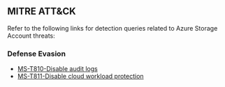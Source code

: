 ## MITRE ATT&CK
Refer to the following links for detection queries related to Azure Storage Account threats:
### Defense Evasion
- [MS-T810-Disable audit logs](https://github.com/le0li9ht/Microsoft-Sentinel-Queries/blob/main/Storage%20Accounts/Disable%20or%20Delete%20Audit%20Logs.md)  
- [MS-T811-Disable cloud workload protection](https://github.com/le0li9ht/Microsoft-Sentinel-Queries/blob/main/Storage%20Accounts/Disable%20cloud%20workload%20protection.md)
